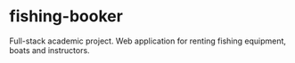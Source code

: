 # fishing-booker
Full-stack academic project. Web application for renting fishing equipment, boats and instructors.
